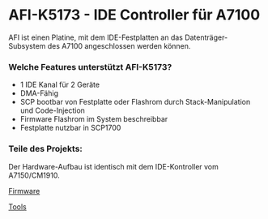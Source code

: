 # AFI-K5173 - IDE Controller für A7100
AFI ist einen Platine, mit dem IDE-Festplatten an das Datenträger-Subsystem des A7100 angeschlossen werden können.
### Welche Features unterstützt AFI-K5173?
* 1 IDE Kanal für 2 Geräte
* DMA-Fähig
* SCP bootbar von Festplatte oder Flashrom durch Stack-Manipulation und Code-Injection
* Firmware Flashrom im System beschreibbar
* Festplatte nutzbar in SCP1700

### Teile des Projekts:

Der Hardware-Aufbau ist identisch mit dem IDE-Kontroller vom A7150/CM1910.

[Firmware](firmware/)

[Tools](tools/)
